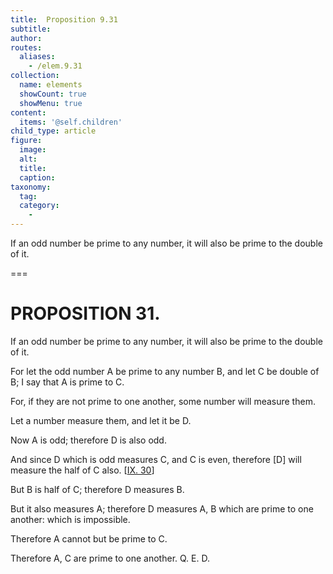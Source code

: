 ```yaml
---
title:  Proposition 9.31
subtitle: 
author:
routes:
  aliases:
    - /elem.9.31
collection:
  name: elements
  showCount: true
  showMenu: true
content:
  items: '@self.children'
child_type: article
figure:
  image:
  alt:
  title:
  caption:
taxonomy:
  tag:
  category:
    - 
---
```


<p>
       <hi rend="ital">If an odd number be prime to any number, it will also be prime to the double of it.</hi>
      </p>

===

<h1>PROPOSITION 31.</h1>
<p>
       <span class="ital">If an odd number be prime to any number, it will also be prime to the double of it.</span>
      </p>

<p>For let the odd number <span class="ital">A</span> be prime to any number <span class="ital">B</span>, and let <span class="ital">C</span> be double of <span class="ital">B</span>; I say that <span class="ital">A</span> is prime to <span class="ital">C</span>. 
      </p>

<p>For, if they are not prime to one another, some number will measure them. <pb n="418"/></p>

<p>Let a number measure them, and let it be <span class="ital">D</span>. </p>

<p>Now <span class="ital">A</span> is odd; therefore <span class="ital">D</span> is also odd. </p>

<p>And since <span class="ital">D</span> which is odd measures <span class="ital">C</span>, and <span class="ital">C</span> is even, therefore [<span class="ital">D</span>] will measure the half of <span class="ital">C</span> also. [<a href="/elem.9.30">IX. 30</a>] </p>

<p>But <span class="ital">B</span> is half of <span class="ital">C</span>; therefore <span class="ital">D</span> measures <span class="ital">B</span>. </p>

<p>But it also measures <span class="ital">A</span>; therefore <span class="ital">D</span> measures <span class="ital">A</span>, <span class="ital">B</span> which are prime to one another: which is impossible. </p>

<p>Therefore <span class="ital">A</span> cannot but be prime to <span class="ital">C</span>. </p>

<p>Therefore <span class="ital">A</span>, <span class="ital">C</span> are prime to one another. Q. E. D.</p>
